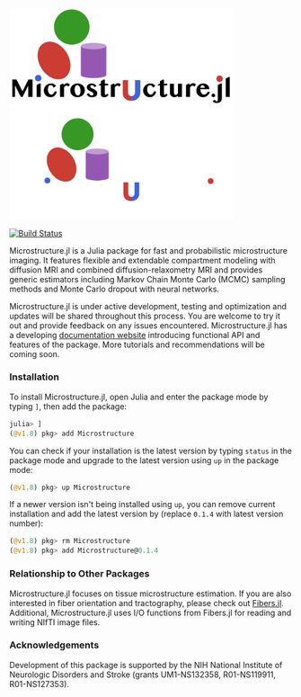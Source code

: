 <img src="docs/src/assets/logo_main.png#gh-light-mode-only" width=400>
<img src="docs/src/assets/logo-dark.png#gh-dark-mode-only" width=400>

[![Build Status](https://github.com/Tinggong/Microstructure.jl/actions/workflows/CI.yml/badge.svg?branch=main)](https://github.com/Tinggong/Microstructure.jl/actions/workflows/CI.yml?query=branch%3Amain)

Microstructure.jl is a Julia package for fast and probabilistic microstructure imaging. It features flexible and extendable compartment modeling with diffusion MRI and combined diffusion-relaxometry MRI and provides generic estimators including Markov Chain Monte Carlo (MCMC) sampling methods and Monte Carlo dropout with neural networks. 

Microstructure.jl is under active development, testing and optimization and updates will be shared throughout this process. You are welcome to try it out and provide feedback on any issues encountered. Microstructure.jl has a developing [documentation website](https://tinggong.github.io/Microstructure.jl/dev/) introducing functional API and features of the package. More tutorials and recommendations will be coming soon. 

### Installation 
To install Microstructure.jl, open Julia and enter the package mode by typing `]`, then add the package:

```julia
julia> ]
(@v1.8) pkg> add Microstructure
```

You can check if your installation is the latest version by typing `status` in the package mode and upgrade to the latest version using `up` in the package mode:

```julia
(@v1.8) pkg> up Microstructure
```

If a newer version isn't being installed using `up`, you can remove current installation and add the latest version by (replace `0.1.4` with latest version number):

```julia
(@v1.8) pkg> rm Microstructure
(@v1.8) pkg> add Microstructure@0.1.4
```

### Relationship to Other Packages
Microstructure.jl focuses on tissue microstructure estimation. If you are also interested in fiber orientation and tractography, please check out [Fibers.jl](https://github.com/lincbrain/Fibers.jl). Additional, Microstructure.jl uses I/O functions from Fibers.jl for reading and writing NIfTI image files.

### Acknowledgements
Development of this package is supported by the NIH National Institute of Neurologic Disorders and Stroke (grants UM1-NS132358, R01-NS119911, R01-NS127353).
